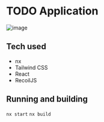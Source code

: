 # TODO Application

![image](https://i.imgur.com/8XxOOhK.png)

## Tech used
- nx
- Tailwind CSS
- React
- RecoilJS

## Running and building
```nx start```
```nx build```
